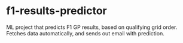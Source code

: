# f1-results-predictor
ML project that predicts F1 GP results, based on qualifying grid order. Fetches data automatically, and sends out email with prediction.
